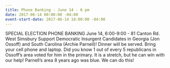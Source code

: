 ```yaml
---
title: Phone Banking - June 14 - 6 pm
date: 2017-06-14 00:00:00 -04:00
event-start-date: 2017-06-14 18:00:00 -04:00
---
```


SPECIAL ELECTION PHONE BANKING
June 14, 6:00-9:00 - 81 Canton Rd. West Simsbury 
Support Democratic Insurgent Candidates in Georgia (Jon Ossoff) and South Carolina (Archie Parnell)!  Dinner will be served. Bring your cell phone and laptop.
Did you know 1 out of every 5 republicans in Ossoff’s area voted for him in the primary.  It is a stretch, but he can win with our help! Parnell’s area 8 years ago was blue. We can do this!